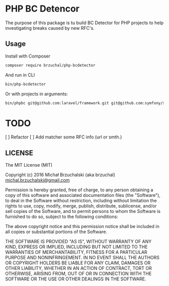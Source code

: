 # PHP BC Detencor

The purpose of this package is tu build BC Detector for PHP projects to help investigating breaks caused by new RFC's.

## Usage

Install with Composer

```bash
composer require brzuchal/php-bcdetector
```

And run in CLI

```bash
bin/php-bcdetector
```

Or with projects in arguments:

```bash
bin/phpbc git@github.com:laravel/framework.git git@github.com:symfony/symfony.git git@github.com:doctrine/doctrine2.git git@github.com:yiisoft/yii2.git git@github.com:bcit-ci/CodeIgniter.git git@github.com:cakephp/cakephp.git git@github.com:zendframework/zendframework.git git@github.com:slimphp/Slim.git git@github.com:fuelphp/fuelphp.git -d /tmp/phpbc
```

# TODO

[ ] Refactor
[ ] Add matcher some RFC info (url or smth.)


## LICENSE

The MIT License (MIT)

Copyright (c) 2016 Michał Brzuchalski (aka brzuchal) michal.brzuchalski@gmail.com

Permission is hereby granted, free of charge, to any person obtaining a copy of this software and associated documentation files (the "Software"), to deal in the Software without restriction, including without limitation the rights to use, copy, modify, merge, publish, distribute, sublicense, and/or sell copies of the Software, and to permit persons to whom the Software is furnished to do so, subject to the following conditions:

The above copyright notice and this permission notice shall be included in all copies or substantial portions of the Software.

THE SOFTWARE IS PROVIDED "AS IS", WITHOUT WARRANTY OF ANY KIND, EXPRESS OR IMPLIED, INCLUDING BUT NOT LIMITED TO THE WARRANTIES OF MERCHANTABILITY, FITNESS FOR A PARTICULAR PURPOSE AND NONINFRINGEMENT. IN NO EVENT SHALL THE AUTHORS OR COPYRIGHT HOLDERS BE LIABLE FOR ANY CLAIM, DAMAGES OR OTHER LIABILITY, WHETHER IN AN ACTION OF CONTRACT, TORT OR OTHERWISE, ARISING FROM, OUT OF OR IN CONNECTION WITH THE SOFTWARE OR THE USE OR OTHER DEALINGS IN THE SOFTWARE.
